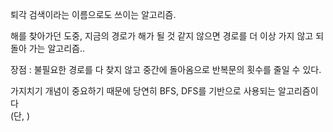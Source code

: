 퇴각 검색이라는 이름으로도 쓰이는 알고리즘.

해를 찾아가던 도중, 지금의 경로가 해가 될 것 같지 않으면 경로를 더 이상 가지 않고 되돌아 가는 알고리즘..


장점 : 불필요한 경로를 다 찾지 않고 중간에 돌아옴으로 반복문의 횟수를 줄일 수 있다. 

가지치기 개념이 중요하기 때문에 당연히 BFS, DFS를 기반으로 사용되는 알고리즘이다  
(단, )